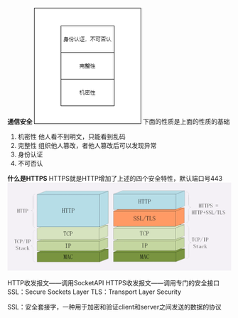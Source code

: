 **通信安全**
![img](p/未命名绘图7.png) 
下面的性质是上面的性质的基础

1. 机密性
   他人看不到明文，只能看到乱码
2. 完整性
   组织他人篡改，者他人篡改后可以发现异常
3. 身份认证
4. 不可否认





**什么是HTTPS**
HTTPS就是HTTP增加了上述的四个安全特性，默认端口号443
![img](p/img.png)  

HTTP收发报文——调用SocketAPI
HTTPS收发报文——调用专门的安全接口
SSL：Secure Sockets Layer
TLS：Transport Layer Security 

SSL：安全套接字，一种用于加密和验证client和server之间发送的数据的协议